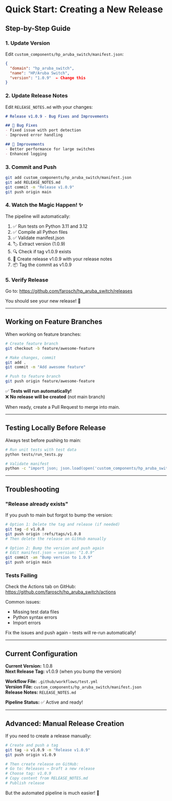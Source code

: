 # Quick Start: Creating a New Release

## Step-by-Step Guide

### 1. Update Version

Edit `custom_components/hp_aruba_switch/manifest.json`:

```json
{
  "domain": "hp_aruba_switch",
  "name": "HP/Aruba Switch",
  "version": "1.0.9"  ← Change this
}
```

### 2. Update Release Notes

Edit `RELEASE_NOTES.md` with your changes:

```markdown
# Release v1.0.9 - Bug Fixes and Improvements

## 🐛 Bug Fixes
- Fixed issue with port detection
- Improved error handling

## 🚀 Improvements
- Better performance for large switches
- Enhanced logging
```

### 3. Commit and Push

```bash
git add custom_components/hp_aruba_switch/manifest.json
git add RELEASE_NOTES.md
git commit -m "Release v1.0.9"
git push origin main
```

### 4. Watch the Magic Happen! ✨

The pipeline will automatically:

1. ✅ Run tests on Python 3.11 and 3.12
2. ✅ Compile all Python files
3. ✅ Validate manifest.json
4. 🏷️ Extract version (1.0.9)
5. 🔍 Check if tag v1.0.9 exists
6. 🎉 Create release v1.0.9 with your release notes
7. 📦 Tag the commit as v1.0.9

### 5. Verify Release

Go to: https://github.com/farosch/hp_aruba_switch/releases

You should see your new release! 🎊

---

## Working on Feature Branches

When working on feature branches:

```bash
# Create feature branch
git checkout -b feature/awesome-feature

# Make changes, commit
git add .
git commit -m "Add awesome feature"

# Push to feature branch
git push origin feature/awesome-feature
```

✅ **Tests will run automatically!**  
❌ **No release will be created** (not main branch)

When ready, create a Pull Request to merge into main.

---

## Testing Locally Before Release

Always test before pushing to main:

```bash
# Run unit tests with test data
python tests/run_tests.py

# Validate manifest
python -c "import json; json.load(open('custom_components/hp_aruba_switch/manifest.json'))"
```

---

## Troubleshooting

### "Release already exists"

If you push to main but forgot to bump the version:

```bash
# Option 1: Delete the tag and release (if needed)
git tag -d v1.0.8
git push origin :refs/tags/v1.0.8
# Then delete the release on GitHub manually

# Option 2: Bump the version and push again
# Edit manifest.json → version: "1.0.9"
git commit -am "Bump version to 1.0.9"
git push origin main
```

### Tests Failing

Check the Actions tab on GitHub:
https://github.com/farosch/hp_aruba_switch/actions

Common issues:
- Missing test data files
- Python syntax errors
- Import errors

Fix the issues and push again - tests will re-run automatically!

---

## Current Configuration

**Current Version:** 1.0.8  
**Next Release Tag:** v1.0.9 (when you bump the version)

**Workflow File:** `.github/workflows/test.yml`  
**Version File:** `custom_components/hp_aruba_switch/manifest.json`  
**Release Notes:** `RELEASE_NOTES.md`

**Pipeline Status:** ✅ Active and ready!

---

## Advanced: Manual Release Creation

If you need to create a release manually:

```bash
# Create and push a tag
git tag -a v1.0.9 -m "Release v1.0.9"
git push origin v1.0.9

# Then create release on GitHub:
# Go to: Releases → Draft a new release
# Choose tag: v1.0.9
# Copy content from RELEASE_NOTES.md
# Publish release
```

But the automated pipeline is much easier! 🚀
